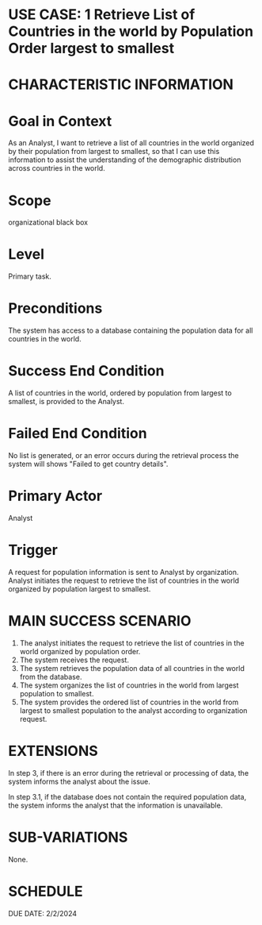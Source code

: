 **USE CASE: 1 Retrieve List of Countries in the world by Population Order largest to smallest**
===============================================================================

**CHARACTERISTIC INFORMATION**
================================

**Goal in Context**
===================

As an Analyst, I want to retrieve a list of all countries in the world organized by their population from largest to smallest, so that I can use this information to assist the understanding of the demographic distribution across countries in the world.

**Scope**
===========
 
organizational black box

**Level**
==========

Primary task.

**Preconditions**
=================

The system has access to a database containing the population data for all countries in the world.

**Success End Condition**
===============================

A list of countries in the world, ordered by population from largest to smallest, is provided to the Analyst.

**Failed End Condition**
========================

No list is generated, or an error occurs during the retrieval process the system will shows "Failed to get country details".

**Primary Actor**
==================

Analyst 

**Trigger**
===========

A request for population information is sent to Analyst by organization. Analyst initiates the request to retrieve the list of countries in the world organized by population largest to smallest.

**MAIN SUCCESS SCENARIO**
===========================

1. The analyst initiates the request to retrieve the list of countries in the world organized by population order.
2. The system receives the request.
3. The system retrieves the population data of all countries in the world from the database.
4. The system organizes the list of countries in the world from largest population to smallest.
5. The system provides the ordered list of countries in the world from largest to smallest population to the analyst according to organization request. 

**EXTENSIONS**
================

In step 3, if there is an error during the retrieval or processing of data, the system informs the analyst about the issue.

In step 3.1, if the database does not contain the required population data, the system informs the analyst that the information is unavailable.

**SUB-VARIATIONS**
====================

None.

**SCHEDULE**
===============

DUE DATE: 2/2/2024

